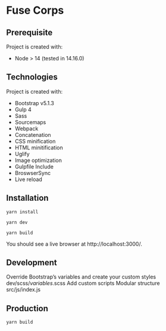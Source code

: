 
# Fuse Corps

## Prerequisite
Project is created with:
* Node > 14 (tested in 14.16.0)

## Technologies
Project is created with:
* Bootstrap v5.1.3
* Gulp 4
* Sass
* Sourcemaps
* Webpack
* Concatenation
* CSS minification
* HTML minitification
* Uglify
* Image optimization
* Gulpfile Include
* BroswserSync
* Live reload

## Installation
```
yarn install
```

```
yarn dev
```

```
yarn build
```

You should see a live browser at http://localhost:3000/.

## Development
Override Bootstrap’s variables and create your custom styles
dev/scss/_variables_.scss
Add custom scripts Modular structure
src/js/index.js

## Production

```
yarn build
```




